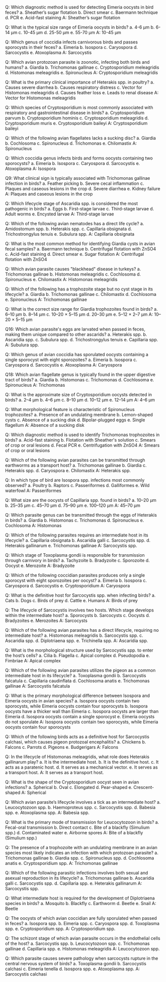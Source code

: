 Q: Which diagnostic method is used for detecting Eimeria oocysts in bird feces? a. Sheather’s sugar flotation
b. Direct smear
c. Baermann technique
d. PCR
e. Acid-fast staining
A: Sheather’s sugar flotation

Q: What is the typical size range of Eimeria oocysts in birds?
a. 4-6 μm
b. 6-14 μm
c. 10-45 μm
d. 25-50 μm
e. 55-70 μm
A: 10-45 μm

Q: Which genus of coccidia infects carnivorous birds and passes sporocysts in their feces?
a. Eimeria
b. Isospora
c. Caryospora
d. Sarcocystis
e. Atoxoplasma
A: Sarcocystis

Q: Which avian protozoan parasite is zoonotic, infecting both birds and humans?
a. Giardia
b. Trichomonas gallinae
c. Cryptosporidium meleagridis
d. Histomonas meleagridis
e. Spironucleus
A: Cryptosporidium meleagridis

Q: What is the primary clinical importance of Heterakis spp. in poultry?
a. Causes severe diarrhea
b. Causes respiratory distress
c. Vector for Histomonas meleagridis
d. Causes feather loss
e. Leads to renal disease
A: Vector for Histomonas meleagridis

Q: Which species of Cryptosporidium is most commonly associated with respiratory and gastrointestinal disease in birds?
a. Cryptosporidium parvum
b. Cryptosporidium hominis
c. Cryptosporidium meleagridis
d. Cryptosporidium muris
e. Cryptosporidium baileyi
A: Cryptosporidium baileyi

Q: Which of the following avian flagellates lacks a sucking disc?
a. Giardia
b. Cochlosoma
c. Spironucleus
d. Trichomonas
e. Chilomastix
A: Spironucleus

Q: Which coccidia genus infects birds and forms oocysts containing two sporocysts?
a. Eimeria
b. Isospora
c. Caryospora
d. Sarcocystis
e. Atoxoplasma
A: Isospora

Q9: What clinical sign is typically associated with Trichomonas gallinae infection in birds?
a. Feather picking
b. Severe cecal inflammation
c. Plaques and caseous lesions in the crop
d. Severe diarrhea
e. Kidney failure
A: Plaques and caseous lesions in the crop

Q: Which lifecycle stage of Ascaridia spp. is considered the most pathogenic in birds?
a. Eggs
b. First-stage larvae
c. Third-stage larvae
d. Adult worms
e. Encysted larvae
A: Third-stage larvae

Q: Which of the following avian nematodes has a direct life cycle?
a. Amidostomum spp.
b. Heterakis spp.
c. Capillaria obsignata
d. Trichostrongylus tenuis
e. Subulura spp.
A: Capillaria obsignata

Q: What is the most common method for identifying Giardia cysts in avian fecal samples?
a. Baermann technique
b. Centrifugal flotation with ZnSO4
c. Acid-fast staining
d. Direct smear
e. Sugar flotation
A: Centrifugal flotation with ZnSO4

Q: Which avian parasite causes "blackhead" disease in turkeys?
a. Trichomonas gallinae
b. Histomonas meleagridis
c. Cochlosoma
d. Spironucleus
e. Chilomastix
A: Histomonas meleagridis

Q: Which of the following has a trophozoite stage but no cyst stage in its lifecycle?
a. Giardia
b. Trichomonas gallinae
c. Chilomastix
d. Cochlosoma
e. Spironucleus
A: Trichomonas gallinae

Q: What is the correct size range for Giardia trophozoites found in birds?
a. 6–10 μm
b. 8–14 μm
c. 10–20 × 5–15 μm
d. 20–30 μm
e. 5–12 × 2–7 μm
A: 10–20 × 5–15 μm

Q16: Which avian parasite's eggs are larvated when passed in feces, making them unique compared to other ascarids?
a. Heterakis spp.
b. Ascaridia spp.
c. Subulura spp.
d. Trichostrongylus tenuis
e. Capillaria spp.
A: Subulura spp.

Q: Which genus of avian coccidia has sporulated oocysts containing a single sporocyst with eight sporozoites?
a. Eimeria
b. Isospora
c. Caryospora
d. Sarcocystis
e. Atoxoplasma
A: Caryospora

Q18: Which avian flagellate genus is typically found in the upper digestive tract of birds?
a. Giardia
b. Histomonas
c. Trichomonas
d. Cochlosoma
e. Spironucleus
A: Trichomonas

Q: What is the approximate size of Cryptosporidium oocysts detected in birds?
a. 2–4 μm
b. 4–6 μm
c. 8–10 μm
d. 10–12 μm
e. 12–14 μm
A: 4–6 μm

Q: What morphological feature is characteristic of Spironucleus trophozoites?
a. Presence of an undulating membrane
b. Lemon-shaped cysts
c. Absence of a sucking disk
d. Bipolar-plugged eggs
e. Single flagellum
A: Absence of a sucking disk

Q: Which diagnostic method is used to identify Trichomonas trophozoites in birds?
a. Acid-fast staining
b. Flotation with Sheather's solution
c. Smears of crop or oral lesions
d. Fecal PCR
e. Centrifugation with ZnSO4
A: Smears of crop or oral lesions

Q: Which of the following avian parasites can be transmitted through earthworms as a transport host?
a. Trichomonas gallinae
b. Giardia
c. Heterakis spp.
d. Caryospora
e. Chilomastix
A: Heterakis spp.

Q: In which type of bird are Isospora spp. infections most commonly observed?
a. Poultry
b. Raptors
c. Passeriformes
d. Galliformes
e. Wild waterfowl
A: Passeriformes

Q: What size are the oocysts of Capillaria spp. found in birds?
a. 10–20 μm
b. 25–35 μm
c. 45–70 μm
d. 75–90 μm
e. 100–120 μm
A: 45–70 μm

Q: Which parasite genus can be transmitted through the eggs of Heterakis in birds?
a. Giardia
b. Histomonas
c. Trichomonas
d. Spironucleus
e. Cochlosoma
A: Histomonas

Q: Which of the following parasites requires an intermediate host in its lifecycle?
a. Capillaria obsignata
b. Ascaridia galli
c. Sarcocystis spp.
d. Heterakis gallinarum
e. Trichomonas gallinae
A: Sarcocystis spp.

Q: Which stage of Toxoplasma gondii is responsible for transmission through carnivory in birds?
a. Tachyzoite
b. Bradyzoite
c. Sporozoite
d. Oocyst
e. Merozoite
A: Bradyzoite

Q: Which of the following coccidian parasites produces only a single sporocyst with eight sporozoites per oocyst?
a. Eimeria
b. Isospora
c. Caryospora
d. Sarcocystis
e. Cryptosporidium
A: Caryospora

Q: What is the definitive host for Sarcocystis spp. when infecting birds?
a. Cats
b. Dogs
c. Birds of prey
d. Cattle
e. Humans
A: Birds of prey

Q: The lifecycle of Sarcocystis involves two hosts. Which stage develops within the intermediate host?
a. Sporocysts
b. Sarcocysts
c. Oocysts
d. Bradyzoites
e. Merozoites
A: Sarcocysts

Q: Which of the following avian parasites has a direct lifecycle, requiring no intermediate host?
a. Histomonas meleagridis
b. Sarcocystis spp.
c. Ascaridia spp.
d. Diplotriaena spp.
e. Trichinella spp.
A: Ascaridia spp.

Q: What is the morphological structure used by Sarcocystis spp. to enter the host’s cells?
a. Cilia
b. Flagella
c. Apical complex
d. Pseudopodia
e. Fimbriae
A: Apical complex

Q: Which of the following avian parasites utilizes the pigeon as a common intermediate host in its lifecycle?
a. Toxoplasma gondii
b. Sarcocystis falcatula
c. Capillaria caudinflata
d. Cochlosoma anatis
e. Trichomonas gallinae
A: Sarcocystis falcatula

Q: What is the primary morphological difference between Isospora and Eimeria oocysts in avian species?
a. Isospora oocysts contain two sporocysts, while Eimeria oocysts contain four sporocysts
b. Isospora oocysts have a thicker wall than Eimeria
c. Isospora oocysts are larger than Eimeria
d. Isospora oocysts contain a single sporocyst
e. Eimeria oocysts do not sporulate
A: Isospora oocysts contain two sporocysts, while Eimeria oocysts contain four sporocysts

Q: Which of the following birds acts as a definitive host for Sarcocystis calchasi, which causes pigeon protozoal encephalitis?
a. Chickens
b. Falcons
c. Parrots
d. Pigeons
e. Budgerigars
A: Falcons

Q: In the lifecycle of Histomonas meleagridis, what role does Heterakis gallinarum play?
a. It is the intermediate host.
b. It is the definitive host.
c. It acts as a paratenic host.
d. It serves as a mechanical vector.
e. It serves as a transport host.
A: It serves as a transport host.

Q: What is the shape of the Cryptosporidium oocyst seen in avian infections?
a. Spherical
b. Oval
c. Elongated
d. Pear-shaped
e. Crescent-shaped
A: Spherical

Q: Which avian parasite’s lifecycle involves a tick as an intermediate host?
a. Leucocytozoon spp.
b. Haemoproteus spp.
c. Sarcocystis spp.
d. Babesia spp.
e. Atoxoplasma spp.
A: Babesia spp.

Q: What is the primary mode of transmission for Leucocytozoon in birds?
a. Fecal-oral transmission
b. Direct contact
c. Bite of a blackfly (Simulium spp.)
d. Contaminated water
e. Airborne spores
A: Bite of a blackfly (Simulium spp.)

Q: The presence of a trophozoite with an undulating membrane in an avian species most likely indicates an infection with which protozoan parasite?
a. Trichomonas gallinae
b. Giardia spp.
c. Spironucleus spp.
d. Cochlosoma anatis
e. Cryptosporidium spp.
A: Trichomonas gallinae

Q: Which of the following parasitic infections involves both sexual and asexual reproduction in its lifecycle?
a. Trichomonas gallinae
b. Ascaridia galli
c. Sarcocystis spp.
d. Capillaria spp.
e. Heterakis gallinarum
A: Sarcocystis spp.

Q: What intermediate host is required for the development of Diplotriaena species in birds?
a. Mosquito
b. Blackfly
c. Earthworm
d. Beetle
e. Snail
A: Beetle

Q: The oocysts of which avian coccidian are fully sporulated when passed in feces?
a. Isospora spp.
b. Eimeria spp.
c. Caryospora spp.
d. Toxoplasma spp.
e. Cryptosporidium spp.
A: Cryptosporidium spp.

Q: The schizont stage of which avian parasite occurs in the endothelial cells of the host?
a. Sarcocystis spp.
b. Leucocytozoon spp.
c. Trichomonas gallinae
d. Capillaria spp.
e. Histomonas meleagridis
A: Leucocytozoon spp.

Q: Which parasite causes severe pathology when sarcocysts rupture in the central nervous system of birds?
a. Toxoplasma gondii
b. Sarcocystis calchasi
c. Eimeria tenella
d. Isospora spp.
e. Atoxoplasma spp.
A: Sarcocystis calchasi